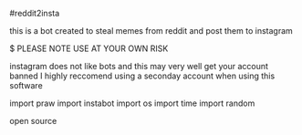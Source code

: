#reddit2insta

this is a bot created to steal memes from reddit and post them to instagram

$ PLEASE NOTE USE AT YOUR OWN RISK

instagram does not like bots and this may very well get your account banned 
I highly reccomend using a seconday account when using this software 
  
import praw
import instabot
import os
import time
import random

open source
